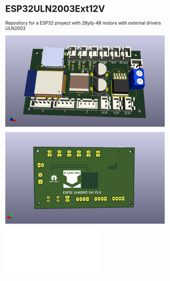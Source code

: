 # ESP32ULN2003Ext12V
Repository for a ESP32 proyect with 28ybj-48 motors with external drivers ULN2003

![My Image](ESP32ULN2003Ext12VFront.png)


![My Image](ESP32ULN2003Ext12VBack.png)

![My Image](ESP32ULN2003Ext12V.pdf)
